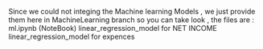 Since we could not integing the Machine learning Models , we just provide them here in MachineLearning branch so you can take look , the files are : ml.ipynb (NoteBook)
linear_regression_model for NET INCOME
linear_regression_model for expences
